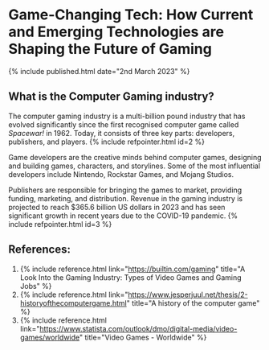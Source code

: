 # **Game-Changing Tech: How Current and Emerging Technologies are Shaping the Future of Gaming**

{% include published.html date="2nd March 2023" %}

## What is the Computer Gaming industry?

The computer gaming industry is a multi-billion pound industry that has evolved significantly since the first recognised computer game called _Spacewar!_ in 1962. Today, it consists of three key parts: developers, publishers, and players. {% include refpointer.html id=2 %}

Game developers are the creative minds behind computer games, designing and building games, characters, and storylines. Some of the most influential developers include Nintendo, Rockstar Games, and Mojang Studios.

Publishers are responsible for bringing the games to market, providing funding, marketing, and distribution. Revenue in the gaming industry is projected to reach $365.6 billion US dollars in 2023 and has seen significant growth in recent years due to the COVID-19 pandemic. {% include refpointer.html id=3 %}

## References:

1. {% include reference.html link="https://builtin.com/gaming" title="A Look Into the Gaming Industry: Types of Video Games and Gaming Jobs" %}
2. {% include reference.html link="https://www.jesperjuul.net/thesis/2-historyofthecomputergame.html" title="A history of the computer game" %}
3. {% include reference.html link="https://www.statista.com/outlook/dmo/digital-media/video-games/worldwide" title="Video Games - Worldwide" %}
